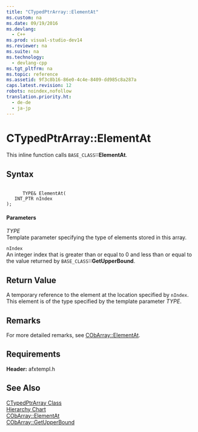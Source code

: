 ```yaml
---
title: "CTypedPtrArray::ElementAt"
ms.custom: na
ms.date: 09/19/2016
ms.devlang: 
  - C++
ms.prod: visual-studio-dev14
ms.reviewer: na
ms.suite: na
ms.technology: 
  - devlang-cpp
ms.tgt_pltfrm: na
ms.topic: reference
ms.assetid: 9f3c8b16-86e0-4c4e-8409-dd985c8a287a
caps.latest.revision: 12
robots: noindex,nofollow
translation.priority.ht: 
  - de-de
  - ja-jp
---
```

# CTypedPtrArray::ElementAt
This inline function calls `BASE_CLASS`**::ElementAt**.  
  
## Syntax  
  
```  
  
      TYPE& ElementAt(   
   INT_PTR nIndex    
);  
```  
  
#### Parameters  
 *TYPE*  
 Template parameter specifying the type of elements stored in this array.  
  
 `nIndex`  
 An integer index that is greater than or equal to 0 and less than or equal to the value returned by `BASE_CLASS`**::GetUpperBound**.  
  
## Return Value  
 A temporary reference to the element at the location specified by `nIndex`. This element is of the type specified by the template parameter *TYPE*.  
  
## Remarks  
 For more detailed remarks, see [CObArray::ElementAt](../vs140/CObArray--ElementAt.md).  
  
## Requirements  
 **Header:** afxtempl.h  
  
## See Also  
 [CTypedPtrArray Class](../vs140/CTypedPtrArray-Class.md)   
 [Hierarchy Chart](../vs140/Hierarchy-Chart.md)   
 [CObArray::ElementAt](../vs140/CObArray--ElementAt.md)   
 [CObArray::GetUpperBound](../vs140/CObArray--GetUpperBound.md)